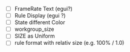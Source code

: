   * [ ] FrameRate Text (egui?)
  * [ ] Rule Display (egui ?)
  * [ ] State different Color
  * [ ] workgroup_size
  * [ ] SIZE as Uniform
  * [ ] rule format with relativ size (e.g. 100% / 1.0)